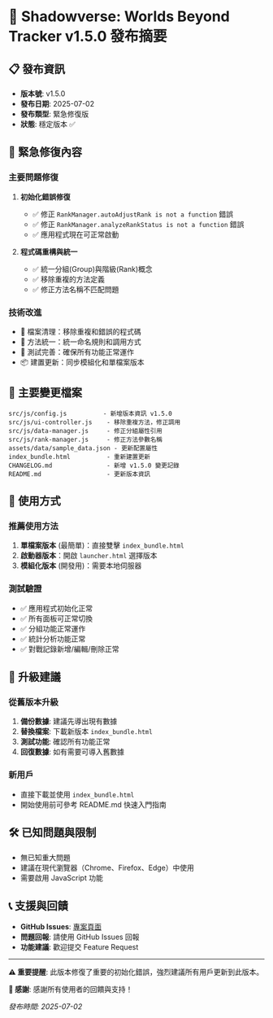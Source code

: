 # 🚀 Shadowverse: Worlds Beyond Tracker v1.5.0 發布摘要

## 📋 發布資訊
- **版本號**: v1.5.0
- **發布日期**: 2025-07-02
- **發布類型**: 緊急修復版
- **狀態**: 穩定版本 ✅

## 🚨 緊急修復內容

### 主要問題修復
1. **初始化錯誤修復**
   - ✅ 修正 `RankManager.autoAdjustRank is not a function` 錯誤
   - ✅ 修正 `RankManager.analyzeRankStatus is not a function` 錯誤
   - ✅ 應用程式現在可正常啟動

2. **程式碼重構與統一**
   - ✅ 統一分組(Group)與階級(Rank)概念
   - ✅ 移除重複的方法定義
   - ✅ 修正方法名稱不匹配問題

### 技術改進
- 📁 檔案清理：移除重複和錯誤的程式碼
- 🔧 方法統一：統一命名規則和調用方式
- 🧪 測試完善：確保所有功能正常運作
- 📦 建置更新：同步模組化和單檔案版本

## 📁 主要變更檔案
```
src/js/config.js          - 新增版本資訊 v1.5.0
src/js/ui-controller.js    - 移除重複方法，修正調用
src/js/data-manager.js     - 修正分組屬性引用
src/js/rank-manager.js     - 修正方法參數名稱
assets/data/sample_data.json - 更新配置屬性
index_bundle.html          - 重新建置更新
CHANGELOG.md               - 新增 v1.5.0 變更記錄
README.md                  - 更新版本資訊
```

## 🎯 使用方式

### 推薦使用方法
1. **單檔案版本** (最簡單)：直接雙擊 `index_bundle.html`
2. **啟動器版本**：開啟 `launcher.html` 選擇版本
3. **模組化版本** (開發用)：需要本地伺服器

### 測試驗證
- ✅ 應用程式初始化正常
- ✅ 所有面板可正常切換
- ✅ 分組功能正常運作
- ✅ 統計分析功能正常
- ✅ 對戰記錄新增/編輯/刪除正常

## 🔄 升級建議

### 從舊版本升級
1. **備份數據**: 建議先導出現有數據
2. **替換檔案**: 下載新版本 `index_bundle.html`
3. **測試功能**: 確認所有功能正常
4. **回復數據**: 如有需要可導入舊數據

### 新用戶
- 直接下載並使用 `index_bundle.html`
- 開始使用前可參考 README.md 快速入門指南

## 🛠️ 已知問題與限制
- 無已知重大問題
- 建議在現代瀏覽器（Chrome、Firefox、Edge）中使用
- 需要啟用 JavaScript 功能

## 📞 支援與回饋
- **GitHub Issues**: [專案頁面](https://github.com/your-username/shadowverse-worlds-beyond-tracker)
- **問題回報**: 請使用 GitHub Issues 回報
- **功能建議**: 歡迎提交 Feature Request

---

**⚠️ 重要提醒**: 此版本修復了重要的初始化錯誤，強烈建議所有用戶更新到此版本。

**🎉 感謝**: 感謝所有使用者的回饋與支持！

*發布時間: 2025-07-02*
